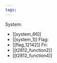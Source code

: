 ```yaml
---
tags:
---
```

System:
- [[system_66]]
- [[system_1]]
Flag:
- [[flag_12142]]
Fn:
- [[t2812_function2]]
- [[t2812_function4]]
